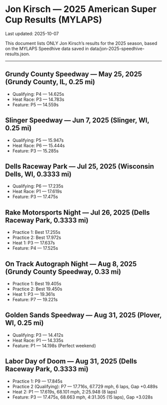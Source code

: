 # Jon Kirsch — 2025 American Super Cup Results (MYLAPS)

Last updated: 2025-10-07

This document lists ONLY Jon Kirsch’s results for the 2025 season, based on the MYLAPS Speedhive data saved in data/jon-2025-speedhive-results.json.

---

## Grundy County Speedway — May 25, 2025 (Grundy County, IL, 0.25 mi)
- Qualifying: P4 — 14.625s
- Heat Race: P3 — 14.783s
- Feature: P5 — 14.559s

## Slinger Speedway — Jun 7, 2025 (Slinger, WI, 0.25 mi)
- Qualifying: P5 — 15.947s
- Heat Race: P6 — 15.444s
- Feature: P3 — 15.285s

## Dells Raceway Park — Jul 25, 2025 (Wisconsin Dells, WI, 0.3333 mi)
- Qualifying: P6 — 17.235s
- Heat Race: P1 — 17.619s
- Feature: P3 — 17.475s

## Rake Motorsports Night — Jul 26, 2025 (Dells Raceway Park, 0.3333 mi)
- Practice 1: Best 17.255s
- Practice 2: Best 17.972s
- Heat 1: P3 — 17.637s
- Feature: P4 — 17.525s

## On Track Autograph Night — Aug 8, 2025 (Grundy County Speedway, 0.33 mi)
- Practice 1: Best 19.405s
- Practice 2: Best 19.450s
- Heat 1: P3 — 19.361s
- Feature: P7 — 19.221s

## Golden Sands Speedway — Aug 31, 2025 (Plover, WI, 0.25 mi)
- Qualifying: P3 — 14.412s
- Heat Race: P1 — 14.335s
- Feature: P1 — 14.198s (Perfect weekend)

## Labor Day of Doom — Aug 31, 2025 (Dells Raceway Park, 0.3333 mi)
- Practice 1: P9 — 17.845s
- Practice 2 (Qualifying): P7 — 17.716s, 67.729 mph, 6 laps, Gap +0.489s
- Heat 2: P1 — 17.619s, 68.101 mph, 2:25.948 (8 laps)
- Feature: P3 — 17.475s, 68.663 mph, 4:31.305 (15 laps), Gap +3.028s
